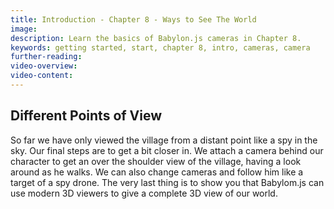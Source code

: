 ```yaml
---
title: Introduction - Chapter 8 - Ways to See The World
image: 
description: Learn the basics of Babylon.js cameras in Chapter 8.
keywords: getting started, start, chapter 8, intro, cameras, camera
further-reading:
video-overview:
video-content:
---
```


## Different Points of View

So far we have only viewed the village from a distant point like a spy in the sky. Our final steps are to get a bit closer in. We attach a camera behind our character to get an over the shoulder view of the village, having a look around as he walks. We can also change cameras and follow him like a target of a spy drone. The very last thing is to show you that Babylom.js can use modern 3D viewers to give a complete 3D view of our world.
